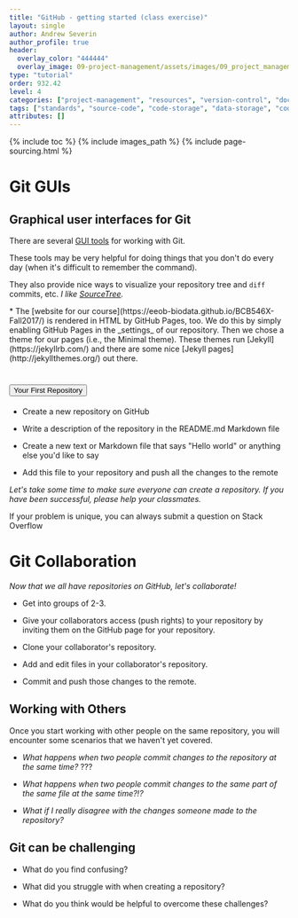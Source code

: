 ```yaml
---
title: "GitHub - getting started (class exercise)"
layout: single
author: Andrew Severin
author_profile: true
header:
  overlay_color: "444444"
  overlay_image: 09-project-management/assets/images/09_project_management_banner.png
type: "tutorial"
order: 932.42
level: 4
categories: ["project-management", "resources", "version-control", "documentation", "code-development", "developer-tools"]
tags: ["standards", "source-code", "code-storage", "data-storage", "code-sharing", "git", "repository", "GitHub", "hosting-platform"]
attributes: []
---
```


{% include toc %}
{% include images_path %}
{% include page-sourcing.html %}


<!--
# Git Conceptual Road Map

<div style="text-align:center"><img src="http://blog.podrezo.com/wp-content/uploads/2014/09/git-operations.png" alt="gource" width="700" /></div>

(image source [http://blog.podrezo.com/git-introduction-for-cvssvntfs-users](http://blog.podrezo.com/git-introduction-for-cvssvntfs-users/))
-->

# Git GUIs

## Graphical user interfaces for Git

There are several [GUI tools](https://git-scm.com/download/gui/linux) for working with Git.

These tools may be very helpful for doing things that you don't do every day (when it's difficult to remember the command).

They also provide nice ways to visualize your repository tree and `diff` commits, etc. *I like [SourceTree](https://www.sourcetreeapp.com/).*

<div class="example" markdown="1">
* The [website for our course](https://eeob-biodata.github.io/BCB546X-Fall2017/) is rendered in HTML by GitHub Pages, too. We do this by simply enabling GitHub Pages in the _settings_ of our repository. Then we chose a theme for our pages (i.e., the Minimal theme). These themes run [Jekyll](https://jekyllrb.com/) and there are some nice [Jekyll pages](http://jekyllthemes.org/) out there.
</div>


# <button class="btn exercise">Your First Repository</button>

<div class="exercise" markdown="1">

* Create a new repository on GitHub

* Write a description of the repository in the README.md Markdown file

* Create a new text or Markdown file that says "Hello world" or anything else you'd like to say

* Add this file to your repository and push all the changes to the remote

*Let's take some time to make sure everyone can create a repository. If you have been successful, please help your classmates.*
</div>

<div class="protip" markdown="1">
If your problem is unique, you can always submit a question on Stack Overflow
</div>



# Git Collaboration

<em class="c-header">Now that we all have repositories on GitHub, let's collaborate!</em>

* Get into groups of 2-3.

* Give your collaborators access (push rights) to your repository by inviting them on the GitHub page for your repository.

* Clone your collaborator's repository.

* Add and edit files in your collaborator's repository.

* Commit and push those changes to the remote.


## Working with Others

Once you start working with other people on the same repository, you will encounter some scenarios that we haven't yet covered.

* *What happens when two people commit changes to the repository at the same time?* ???

* *What happens when two people commit changes to the same part of the same file at the same time?!?*

* *What if I really disagree with the changes someone made to the repository?*

<!--
Let's demonstrate what happens when we merge...

???

to revert (hard) use `git reset`

can checkout previous commits temporarily.
-->

## Git can be challenging

* What do you find confusing?

* What did you struggle with when creating a repository?

* What do you think would be helpful to overcome these challenges?
